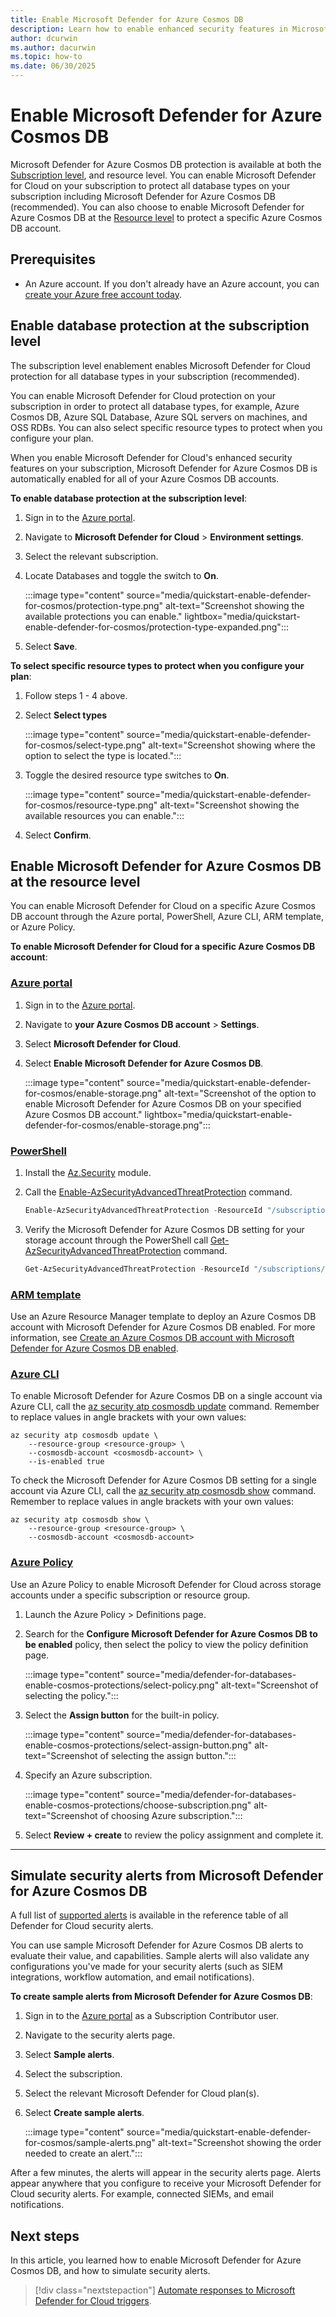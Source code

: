 ```yaml
---
title: Enable Microsoft Defender for Azure Cosmos DB
description: Learn how to enable enhanced security features in Microsoft Defender for Azure Cosmos DB.
author: dcurwin
ms.author: dacurwin
ms.topic: how-to
ms.date: 06/30/2025
---
```


# Enable Microsoft Defender for Azure Cosmos DB

 Microsoft Defender for Azure Cosmos DB protection is available at both the [Subscription level](#enable-database-protection-at-the-subscription-level), and resource level. You can enable Microsoft Defender for Cloud on your subscription to protect all database types on your subscription including Microsoft Defender for Azure Cosmos DB (recommended). You can also choose to enable Microsoft Defender for Azure Cosmos DB at the [Resource level](#enable-microsoft-defender-for-azure-cosmos-db-at-the-resource-level) to protect a specific Azure Cosmos DB account.

## Prerequisites

- An Azure account. If you don't already have an Azure account, you can [create your Azure free account today](https://azure.microsoft.com/free/).

## Enable database protection at the subscription level

The subscription level enablement enables Microsoft Defender for Cloud protection for all database types in your subscription (recommended).

You can enable Microsoft Defender for Cloud protection on your subscription in order to protect all database types, for example, Azure Cosmos DB, Azure SQL Database, Azure SQL servers on machines, and OSS RDBs. You can also select specific resource types to protect when you configure your plan.

When you enable Microsoft Defender for Cloud's enhanced security features on your subscription, Microsoft Defender for Azure Cosmos DB is automatically enabled for all of your Azure Cosmos DB accounts.  

**To enable database protection at the subscription level**:

1. Sign in to the [Azure portal](https://portal.azure.com/).

1. Navigate to **Microsoft Defender for Cloud** > **Environment settings**.

1. Select the relevant subscription.

1. Locate Databases and toggle the switch to **On**.

    :::image type="content" source="media/quickstart-enable-defender-for-cosmos/protection-type.png" alt-text="Screenshot showing the available protections you can enable." lightbox="media/quickstart-enable-defender-for-cosmos/protection-type-expanded.png":::

1. Select **Save**.

**To select specific resource types to protect when you configure your plan**:

1. Follow steps 1 - 4 above.

1. Select **Select types**

    :::image type="content" source="media/quickstart-enable-defender-for-cosmos/select-type.png" alt-text="Screenshot showing where the option to select the type is located.":::

1. Toggle the desired resource type switches to **On**.

    :::image type="content" source="media/quickstart-enable-defender-for-cosmos/resource-type.png" alt-text="Screenshot showing the available resources you can enable.":::

1. Select **Confirm**.

## Enable Microsoft Defender for Azure Cosmos DB at the resource level

You can enable Microsoft Defender for Cloud on a specific Azure Cosmos DB account through the Azure portal, PowerShell, Azure CLI, ARM template, or Azure Policy.

**To enable Microsoft Defender for Cloud for a specific Azure Cosmos DB account**:

### [Azure portal](#tab/azure-portal)

1. Sign in to the [Azure portal](https://portal.azure.com/).

1. Navigate to **your Azure Cosmos DB account** > **Settings**.

1. Select **Microsoft Defender for Cloud**.

1. Select **Enable Microsoft Defender for Azure Cosmos DB**.

    :::image type="content" source="media/quickstart-enable-defender-for-cosmos/enable-storage.png" alt-text="Screenshot of the option to enable Microsoft Defender for Azure Cosmos DB on your specified Azure Cosmos DB account." lightbox="media/quickstart-enable-defender-for-cosmos/enable-storage.png":::

### [PowerShell](#tab/azure-powershell)

1. Install the [Az.Security](https://www.powershellgallery.com/packages/Az.Security/1.1.1) module.

1. Call the [Enable-AzSecurityAdvancedThreatProtection](/powershell/module/az.security/enable-azsecurityadvancedthreatprotection) command.

    ```powershell
    Enable-AzSecurityAdvancedThreatProtection -ResourceId "/subscriptions/<Your subscription ID>/resourceGroups/myResourceGroup/providers/Microsoft.DocumentDb/databaseAccounts/myCosmosDBAccount/" 
    ```

1. Verify the Microsoft Defender for Azure Cosmos DB setting for your storage account through the PowerShell call [Get-AzSecurityAdvancedThreatProtection](/powershell/module/az.security/get-azsecurityadvancedthreatprotection) command.

    ```powershell
    Get-AzSecurityAdvancedThreatProtection -ResourceId "/subscriptions/<Your subscription ID>/resourceGroups/myResourceGroup/providers/Microsoft.DocumentDb/databaseAccounts/myCosmosDBAccount/" 
    ```

### [ARM template](#tab/arm-template)

Use an Azure Resource Manager template to deploy an Azure Cosmos DB account with Microsoft Defender for Azure Cosmos DB enabled. For more information, see [Create an Azure Cosmos DB account with Microsoft Defender for Azure Cosmos DB enabled](https://github.com/azure/azure-quickstart-templates/tree/master/quickstarts/microsoft.documentdb/microsoft-defender-cosmosdb-create-account).

### [Azure CLI](#tab/azure-cli)

To enable Microsoft Defender for Azure Cosmos DB on a single account via Azure CLI, call the [az security atp cosmosdb update](/cli/azure/security/atp/cosmosdb) command. Remember to replace values in angle brackets with your own values:

```azurecli
az security atp cosmosdb update \
    --resource-group <resource-group> \
    --cosmosdb-account <cosmosdb-account> \
    --is-enabled true
```

To check the Microsoft Defender for Azure Cosmos DB setting for a single account via Azure CLI, call the [az security atp cosmosdb show](/cli/azure/security/atp/cosmosdb) command. Remember to replace values in angle brackets with your own values:

```azurecli
az security atp cosmosdb show \
    --resource-group <resource-group> \
    --cosmosdb-account <cosmosdb-account>
```

### [Azure Policy](#tab/azure-policy)

Use an Azure Policy to enable Microsoft Defender for Cloud across storage accounts under a specific subscription or resource group.

1. Launch the Azure Policy > Definitions page.
1. Search for the **Configure Microsoft Defender for Azure Cosmos DB to be enabled** policy, then select the policy to view the policy definition page.

    :::image type="content" source="media/defender-for-databases-enable-cosmos-protections/select-policy.png" alt-text="Screenshot of selecting the policy.":::

1. Select the **Assign button** for the built-in policy.

    :::image type="content" source="media/defender-for-databases-enable-cosmos-protections/select-assign-button.png" alt-text="Screenshot of selecting the assign button.":::

1. Specify an Azure subscription.

    :::image type="content" source="media/defender-for-databases-enable-cosmos-protections/choose-subscription.png" alt-text="Screenshot of choosing Azure subscription.":::

1. Select **Review + create** to review the policy assignment and complete it.

---

## Simulate security alerts from Microsoft Defender for Azure Cosmos DB

A full list of [supported alerts](alerts-azure-cosmos-db.md) is available in the reference table of all Defender for Cloud security alerts.

You can use sample Microsoft Defender for Azure Cosmos DB alerts to evaluate their value, and capabilities. Sample alerts will also validate any configurations you've made for your security alerts (such as SIEM integrations, workflow automation, and email notifications).

**To create sample alerts from Microsoft Defender for Azure Cosmos DB**:

1. Sign in to the  [Azure portal](https://portal.azure.com/) as a Subscription Contributor user.

1. Navigate to the security alerts page.

1. Select **Sample alerts**.

1. Select the subscription.

1. Select the relevant Microsoft Defender for Cloud plan(s).

1. Select **Create sample alerts**.

    :::image type="content" source="media/quickstart-enable-defender-for-cosmos/sample-alerts.png" alt-text="Screenshot showing the order needed to create an alert.":::

After a few minutes, the alerts will appear in the security alerts page. Alerts appear anywhere that you configure to receive your Microsoft Defender for Cloud security alerts. For example, connected SIEMs, and email notifications.

## Next steps

In this article, you learned how to enable Microsoft Defender for Azure Cosmos DB, and how to simulate security alerts.

> [!div class="nextstepaction"]
> [Automate responses to Microsoft Defender for Cloud triggers](workflow-automation.md).
